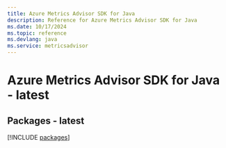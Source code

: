 ```yaml
---
title: Azure Metrics Advisor SDK for Java
description: Reference for Azure Metrics Advisor SDK for Java
ms.date: 10/17/2024
ms.topic: reference
ms.devlang: java
ms.service: metricsadvisor
---
```

# Azure Metrics Advisor SDK for Java - latest
## Packages - latest
[!INCLUDE [packages](metrics-advisor-index.md)]